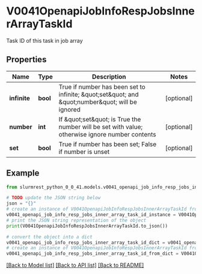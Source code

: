 # V0041OpenapiJobInfoRespJobsInnerArrayTaskId

Task ID of this task in job array

## Properties

Name | Type | Description | Notes
------------ | ------------- | ------------- | -------------
**infinite** | **bool** | True if number has been set to infinite; \&quot;set\&quot; and \&quot;number\&quot; will be ignored | [optional] 
**number** | **int** | If \&quot;set\&quot; is True the number will be set with value; otherwise ignore number contents | [optional] 
**set** | **bool** | True if number has been set; False if number is unset | [optional] 

## Example

```python
from slurmrest_python_0_0_41.models.v0041_openapi_job_info_resp_jobs_inner_array_task_id import V0041OpenapiJobInfoRespJobsInnerArrayTaskId

# TODO update the JSON string below
json = "{}"
# create an instance of V0041OpenapiJobInfoRespJobsInnerArrayTaskId from a JSON string
v0041_openapi_job_info_resp_jobs_inner_array_task_id_instance = V0041OpenapiJobInfoRespJobsInnerArrayTaskId.from_json(json)
# print the JSON string representation of the object
print(V0041OpenapiJobInfoRespJobsInnerArrayTaskId.to_json())

# convert the object into a dict
v0041_openapi_job_info_resp_jobs_inner_array_task_id_dict = v0041_openapi_job_info_resp_jobs_inner_array_task_id_instance.to_dict()
# create an instance of V0041OpenapiJobInfoRespJobsInnerArrayTaskId from a dict
v0041_openapi_job_info_resp_jobs_inner_array_task_id_from_dict = V0041OpenapiJobInfoRespJobsInnerArrayTaskId.from_dict(v0041_openapi_job_info_resp_jobs_inner_array_task_id_dict)
```
[[Back to Model list]](../README.md#documentation-for-models) [[Back to API list]](../README.md#documentation-for-api-endpoints) [[Back to README]](../README.md)


